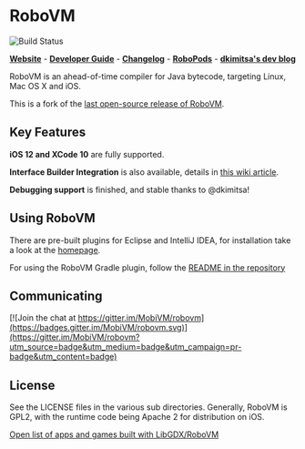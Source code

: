 # RoboVM 

![Build Status](https://github.com/MobiVM/robovm/actions/workflows/build.yml/badge.svg)


[**Website**](http://robovm.mobidevelop.com) -
[**Developer Guide**](https://github.com/MobiVM/robovm/wiki/Developer-Guide) -
[**Changelog**](https://github.com/MobiVM/robovm/wiki/Changelog) -
[**RoboPods**](https://github.com/MobiVM/robovm-robopods) -
[**dkimitsa's dev blog**](https://dkimitsa.github.io/)

RoboVM is an ahead-of-time compiler for Java bytecode, targeting Linux, Mac OS X and iOS.

This is a fork of the [last open-source release of RoboVM](https://github.com/robovm/robovm).

## Key Features

**iOS 12 and XCode 10** are fully supported.

**Interface Builder Integration** is also available, details in [this wiki article](https://github.com/MobiVM/robovm/wiki/Is-XCode-interface-builder-supported%3F).

**Debugging support** is finished, and stable thanks to @dkimitsa!

## Using RoboVM

There are pre-built plugins for Eclipse and IntelliJ IDEA, for installation take a look at the [homepage](http://robovm.mobidevelop.com/).

For using the RoboVM Gradle plugin, follow the [README in the repository](https://github.com/MobiVM/robovm/tree/master/plugins/gradle)

## Communicating
[![Join the chat at https://gitter.im/MobiVM/robovm](https://badges.gitter.im/MobiVM/robovm.svg)](https://gitter.im/MobiVM/robovm?utm_source=badge&utm_medium=badge&utm_campaign=pr-badge&utm_content=badge)

## License
See the LICENSE files in the various sub directories. Generally, RoboVM is GPL2,
with the runtime code being Apache 2 for distribution on iOS.

[Open list of apps and games built with LibGDX/RoboVM](https://github.com/vminc/made-with-robovm-libgdx)


